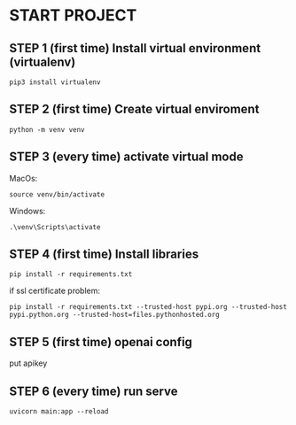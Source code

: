 # START PROJECT #

## STEP 1 (first time) Install virtual environment (virtualenv)
```shell 
pip3 install virtualenv
```

## STEP 2 (first time) Create virtual enviroment
```shell
python -m venv venv
```

## STEP 3 (every time) activate virtual mode
MacOs:
```shell
source venv/bin/activate
```
Windows:
```shell
.\venv\Scripts\activate
```

## STEP 4 (first time) Install libraries
```shell
pip install -r requirements.txt
```
if ssl certificate problem:
```shell
pip install -r requirements.txt --trusted-host pypi.org --trusted-host pypi.python.org --trusted-host=files.pythonhosted.org
```

## STEP 5 (first time) openai config
put apikey

## STEP 6 (every time) run serve
```shell
uvicorn main:app --reload
```